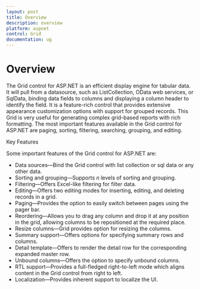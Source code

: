 ```yaml
---
layout: post
title: Overview
description: overview
platform: aspnet
control: Grid
documentation: ug
---
```


# Overview

The Grid control for ASP.NET is an efficient display engine for tabular data. It will pull from a datasource, such as ListCollection, OData web services, or SqlData, binding data fields to columns and displaying a column header to identify the field. It is a feature-rich control that provides extensive appearance customization options with support for grouped records. This Grid is very useful for generating complex grid-based reports with rich formatting. The most important features available in the Grid control for ASP.NET are paging, sorting, filtering, searching, grouping, and editing. 

Key Features

Some important features of the Grid control for ASP.NET are:

* Data sources—Bind the Grid control with list collection or sql data or any other data.
* Sorting and grouping—Supports _n_ levels of sorting and grouping.
* Filtering—Offers Excel-like filtering for filter data.
* Editing—Offers two editing modes for inserting, editing, and deleting records in a grid.
* Paging—Provides the option to easily switch between pages using the pager bar.
* Reordering—Allows you to drag any column and drop it at any position in the grid, allowing columns to be repositioned at the required place.
* Resize columns—Grid provides option for resizing the columns.
* Summary support—Offers options for specifying summary rows and columns.
* Detail template—Offers to render the detail row for the corresponding expanded master row.
* Unbound columns—Offers the option to specify unbound columns.
* RTL support—Provides a full-fledged right-to-left mode which aligns content in the Grid control from right to left.
* Localization—Provides inherent support to localize the UI.
